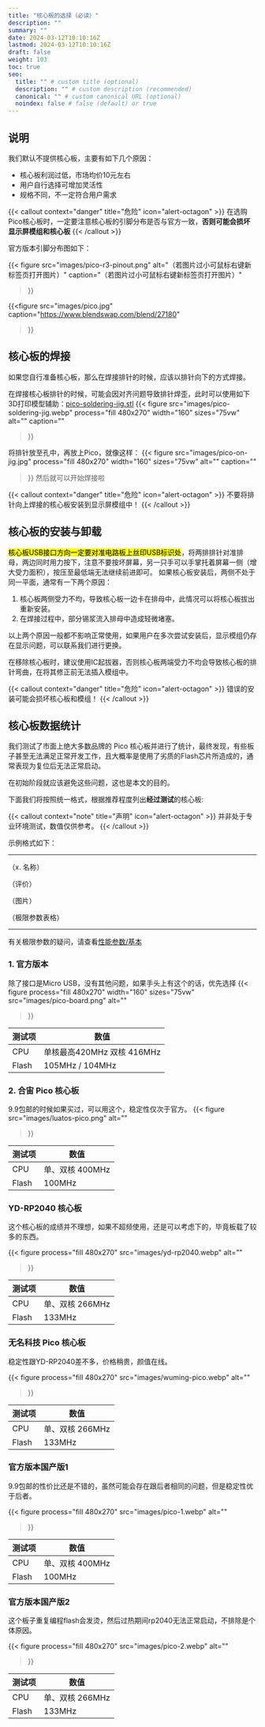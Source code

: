 ```yaml
---
title: "核心板的选择（必读）"
description: ""
summary: ""
date: 2024-03-12T10:10:16Z
lastmod: 2024-03-12T10:10:16Z
draft: false
weight: 103
toc: true
seo:
  title: "" # custom title (optional)
  description: "" # custom description (recommended)
  canonical: "" # custom canonical URL (optional)
  noindex: false # false (default) or true
---
```


## 说明

我们默认不提供核心板，主要有如下几个原因：

- 核心板利润过低，市场均价10元左右
- 用户自行选择可增加灵活性
- 规格不同，不一定符合用户需求


{{< callout context="danger" title="危险" icon="alert-octagon" >}}
在选购Pico核心板时，一定要注意核心板的引脚分布是否与官方一致，**否则可能会损坏显示屏模组和核心板**
{{< /callout >}}

官方版本引脚分布图如下：

{{< figure
  src="images/pico-r3-pinout.png"
  alt="（若图片过小可鼠标右键新标签页打开图片）"
  caption="（若图片过小可鼠标右键新标签页打开图片）"
>}}

{{<figure
  src="images/pico.jpg"
  caption="https://www.blendswap.com/blend/27180"
>}}

## 核心板的焊接

如果您自行准备核心板，那么在焊接排针的时候，应该以排针向下的方式焊接。

在焊接核心板排针的时候，可能会因对齐问题导致排针焊歪，此时可以使用如下3D打印模型辅助：[pico-soldering-jig.stl](http://embeddedboys.com/uploads/pico-soldering-jig.stl)
{{< figure
  src="images/pico-soldering-jig.webp"
  process="fill 480x270"
  width="160"
  sizes="75vw"
  alt=""
  caption=""
>}}

将排针放至孔中，再放上Pico，就像这样：
{{< figure
  src="images/pico-on-jig.jpg"
  process="fill 480x270"
  width="160"
  sizes="75vw"
  alt=""
  caption=""
>}}
然后就可以开始焊接啦

{{< callout context="danger" title="危险" icon="alert-octagon" >}}
不要将排针向上焊接的核心板安装到显示屏模组中！
{{< /callout >}}


## 核心板的安装与卸载

<mark>核心板USB接口方向一定要对准电路板上丝印USB标识处</mark>，将两排排针对准排母，两边同时用力按下，注意不要按坏屏幕，另一只手可以手掌托着屏幕一侧（增大受力面积），按压至最低端无法继续前进即可。 如果核心板安装后，两侧不处于同一平面，通常有一下两个原因：

1. 核心板两侧受力不均，导致核心板一边卡在排母中，此情况可以将核心板拔出重新安装。
2. 在焊接过程中，部分锡浆流入排母中造成轻微堵塞。

以上两个原因一般都不影响正常使用，如果用户在多次尝试安装后，显示模组仍存在显示问题，可以联系我们进行更换。

在移除核心板时，建议使用IC起拔器，否则核心板两端受力不均会导致核心板的排针弯曲，在将其修正前无法插入模组中。

{{< callout context="danger" title="危险" icon="alert-octagon" >}}
错误的安装可能会损坏核心板和模组！
{{< /callout >}}

## 核心板数据统计
我们测试了市面上绝大多数品牌的 Pico 核心板并进行了统计，最终发现，有些板子甚至无法满足正常开发工作，且大概率是使用了劣质的Flash芯片所造成的，通常表现为复位后无法正常启动。

在初始阶段就应该避免这些问题，这也是本文的目的。

下面我们将按照统一格式，根据推荐程度列出**经过测试**的核心板:

{{< callout context="note" title="声明" icon="alert-octagon" >}}
并非处于专业环境测试，数值仅供参考。
{{< /callout >}}

示例格式如下：

------

 （x. 名称）

（评价）

（图片）

（极限参数表格）

------

有关极限参数的疑问，请查看[性能参数/基本](/docs/performance/basic/)

### 1. 官方版本

除了接口是Micro USB，没有其他问题，如果手头上有这个的话，优先选择
{{< figure
  process="fill 480x270"
  width="160"
  sizes="75vw"
  src="images/pico-board.png"
  alt=""
>}}


| 测试项    |   数值  | 
| --- | --- |
| CPU | 单核最高420MHz 双核 416MHz |
| Flash | 105MHz / 104MHz |

### 2. 合宙 Pico 核心板

9.9包邮的时候如果买过，可以用这个，稳定性仅次于官方。
{{< figure
  src="images/luatos-pico.png"
  alt=""
>}}

| 测试项    |   数值  | 
| --- | --- |
| CPU | 单、双核 400MHz |
| Flash | 100MHz |

### YD-RP2040 核心板

这个核心板的成绩并不理想，如果不超频使用，还是可以考虑下的，毕竟板载了较多的东西。

{{< figure
  process="fill 480x270"
  src="images/yd-rp2040.webp"
  alt=""
>}}

| 测试项    |   数值  | 
| --- | --- |
| CPU | 单、双核 266MHz |
| Flash | 133MHz |


### 无名科技 Pico 核心板

稳定性跟YD-RP2040差不多，价格稍贵，颜值在线。

{{< figure
  process="fill 480x270"
  src="images/wuming-pico.webp"
  alt=""
>}}


| 测试项    |   数值  | 
| --- | --- |
| CPU | 单、双核 266MHz |
| Flash | 133MHz |

### 官方版本国产版1

9.9包邮的性价比还是不错的，虽然可能会存在跟后者相同的问题，但是稳定性优于后者。

{{< figure
  process="fill 480x270"
  src="images/pico-1.webp"
  alt=""
>}}


| 测试项    |   数值  | 
| --- | --- |
| CPU | 单、双核 400MHz |
| Flash | 100MHz |

### 官方版本国产版2

这个板子重复编程flash会发烫，然后过热期间rp2040无法正常启动，不排除是个体原因。

{{< figure
  process="fill 480x270"
  src="images/pico-2.webp"
  alt=""
>}}


| 测试项    |   数值  | 
| --- | --- |
| CPU | 单、双核 266MHz |
| Flash | 133MHz |
